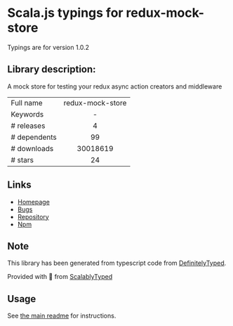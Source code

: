 
# Scala.js typings for redux-mock-store

Typings are for version 1.0.2

## Library description:
A mock store for testing your redux async action creators and middleware

|                    |                 |
| ------------------ | :-------------: |
| Full name          | redux-mock-store |
| Keywords           | - |
| # releases         | 4 |
| # dependents       | 99 |
| # downloads        | 30018619 |
| # stars            | 24 |

## Links
- [Homepage](https://github.com/arnaudbenard/redux-mock-store#readme)
- [Bugs](https://github.com/arnaudbenard/redux-mock-store/issues)
- [Repository](https://github.com/arnaudbenard/redux-mock-store)
- [Npm](https://www.npmjs.com/package/redux-mock-store)
    


## Note
This library has been generated from typescript code from [DefinitelyTyped](https://definitelytyped.org).

Provided with :purple_heart: from [ScalablyTyped](https://github.com/oyvindberg/ScalablyTyped)

## Usage
See [the main readme](../../readme.md) for instructions.


